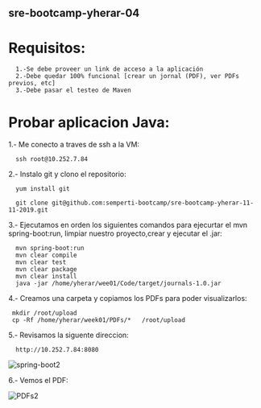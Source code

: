 ## sre-bootcamp-yherar-04

# Requisitos:

      1.-Se debe proveer un link de acceso a la aplicación
      2.-Debe quedar 100% funcional [crear un jornal (PDF), ver PDFs previos, etc]
      3.-Debe pasar el testeo de Maven

# Probar aplicacion Java: 

  1.- Me conecto a traves de ssh a la VM:
        
      ssh root@10.252.7.84
      
  2.- Instalo git y clono el repositorio: 
  
      yum install git 
      
      git clone git@github.com:semperti-bootcamp/sre-bootcamp-yherar-11-11-2019.git
      
  3.- Ejecutamos en orden los siguientes comandos para ejecurtar el mvn spring-boot:run, limpiar nuestro proyecto,crear y           ejecutar el .jar:
  
      mvn spring-boot:run
      mvn clear compile
      mvn clear test
      mvn clear package 
      mvn clear install
      java -jar /home/yherar/wee01/Code/target/journals-1.0.jar

 4.- Creamos una carpeta y copiamos los PDFs para poder visualizarlos:
    
     mkdir /root/upload
     cp -Rf /home/yherar/week01/PDFs/*   /root/upload
     
     
  5.- Revisamos la siguente direccion:
  
      http://10.252.7.84:8080
      
      
   ![spring-boot2](https://user-images.githubusercontent.com/57635156/69754867-b7094b80-1135-11ea-8da4-53539a685ad3.jpg)

 
  6.- Vemos el PDF: 
  
  
   ![PDFs2](https://user-images.githubusercontent.com/57635156/69754660-3b0f0380-1135-11ea-9eae-3143866eaa8e.jpg)

 
 

 


 
   
      
